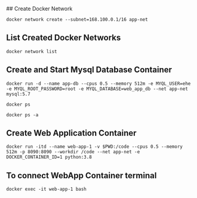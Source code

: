 

## Create Docker Network

    docker network create --subnet=168.100.0.1/16 app-net

## List Created Docker Networks
    
    docker network list

## Create and Start Mysql Database Container

    docker run -d --name app-db --cpus 0.5 --memory 512m -e MYQL_USER=ehe -e MYQL_ROOT_PASSWORD=root -e MYQL_DATABASE=web_app_db --net app-net mysql:5.7
<!--  -->
    docker ps
<!--  -->
    docker ps -a

## Create Web Application Container
    
    docker run -itd --name web-app-1 -v $PWD:/code --cpus 0.5 --memory 512m -p 8090:8090 --workdir /code --net app-net -e DOCKER_CONTAINER_ID=1 python:3.8

## To connect WebApp Container  terminal

    docker exec -it web-app-1 bash

